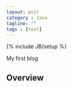```yaml
---
layout: post
category : Java
tagline: ""
tags : [test]
---
```

{% include JB/setup %}

My first blog

## Overview
